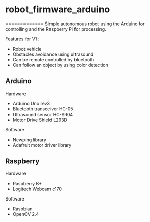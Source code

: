 # robot_firmware_arduino
=============
Simple autonomous robot using the Arduino for controlling and the Raspberry Pi for processing.

Features for V1 :
* Robot vehicle
* Obstacles avoidance using ultrasound
* Can be remote controlled by bluetooth
* Can follow an object by using color detection

Arduino
-------
Hardware
* Arduino Uno rev3
* Bluetooth transceiver HC-05
* Ultrasound sensor HC-SR04
* Motor Drive Shield L293D

Software
* Newping library
* Adafruit motor driver library

Raspberry
---------
Hardware
* Raspberry B+
* Logitech Webcam c170 

Software
* Raspbian
* OpenCV 2.4
